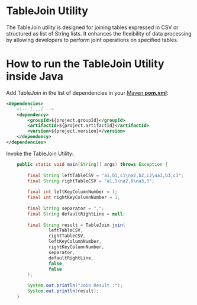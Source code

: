 # TableJoin Utility
The TableJoin utility is designed for joining tables expressed in CSV or structured as list of String lists.
It enhances the flexibility of data processing by allowing developers to perform joint operations on specified tables.
# How to run the TableJoin Utility inside Java

Add TableJoin in the list of dependencies in your [Maven **pom.xml**](https://maven.apache.org/pom.html):

```xml
<dependencies>
	<!-- [...] -->
	<dependency>
        <groupId>${project.groupId}</groupId>
        <artifactId>${project.artifactId}</artifactId>
		<version>${project.version}</version>
	</dependency>
</dependencies>
```

Invoke the TableJoin Utility:

```java
    public static void main(String[] args) throws Exception {
    
        final String leftTableCSV = "a1,b1,c1\na2,b2,c2\na3,b3,c3";
        final String rightTableCSV = "a1,5\na2,8\na3,3";
        
        final int leftKeyColumnNumber = 1;
        final int rightKeyColumnNumber = 1;
        
        final String separator = ",";
        final String defaultRightLine = null;
        
        final String result = TableJoin.join(
                leftTableCSV,
                rightTableCSV,
                leftKeyColumnNumber,
                rightKeyColumnNumber,
                separator,
                defaultRightLine,
                false,
                false
        );
        
        System.out.println("Join Result :");
        System.out.println(result);
    }
```
